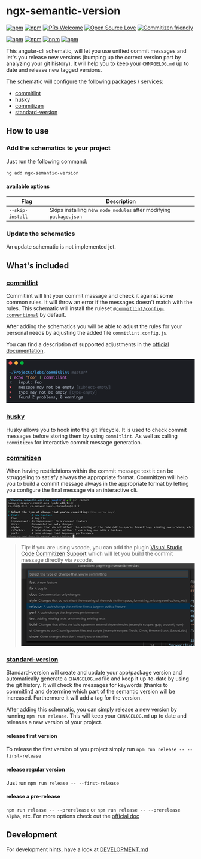 # ngx-semantic-version

[![npm](https://img.shields.io/npm/v/ngx-semantic-version.svg)](https://www.npmjs.com/package/ngx-semantic-version)
[![npm](https://img.shields.io/npm/l/ngx-semantic-version.svg)](https://www.npmjs.com/package/ngx-semantic-version)
[![PRs Welcome](https://img.shields.io/badge/PRs-welcome-brightgreen.svg)](http://makeapullrequest.com)
[![Open Source Love](https://badges.frapsoft.com/os/v1/open-source.svg?v=102)](https://github.com/ellerbrock/open-source-badge/)
[![Commitizen friendly](https://img.shields.io/badge/commitizen-friendly-brightgreen.svg)](http://commitizen.github.io/cz-cli/)

[![npm](https://img.shields.io/npm/dw/ngx-semantic-version.svg)](https://www.npmjs.com/package/ngx-semantic-version)
[![npm](https://img.shields.io/npm/dm/ngx-semantic-version.svg)](https://www.npmjs.com/package/ngx-semantic-version)
[![npm](https://img.shields.io/npm/dy/ngx-semantic-version.svg)](https://www.npmjs.com/package/ngx-semantic-version)
[![npm](https://img.shields.io/npm/dt/ngx-semantic-version.svg)](https://www.npmjs.com/package/ngx-semantic-version)

This angular-cli schematic, will let you use unified commit messages and let's you release new versions (bumping up the correct version part by analyzing your git history).
It will help you to keep your `CHNAGELOG.md` up to date and release new tagged versions.

The schematic will configure the following packages / services:

- [commitlint](https://commitlint.js.org)
- [husky](https://www.npmjs.com/package/husky)
- [commitizen](https://www.npmjs.com/package/commitizen)
- [standard-version](https://www.npmjs.com/package/standard-version)

## How to use

### Add the schematics to your project

Just run the following command:

```sh
ng add ngx-semantic-version
```

#### available options

| Flag             | Description                                                        |
| ---------------- | ------------------------------------------------------------------ |
| `--skip-install` | Skips installing new `node_modules` after modifying `package.json` |

### Update the schematics

An update schematic is not implemented jet.

## What's included

### [commitlint](https://commitlint.js.org)

Commitlint will lint your commit massage and check it against some common rules.
It will throw an error if the messages doesn't match with the rules.
This schematic will install the ruleset [`@commitlint/config-conventional`](https://npmjs.com/package/@commitlint/config-conventional) by default.

After adding the schematics you will be able to adjust the rules for your
personal needs by adjusting the added file `commitlint.config.js`.

You can find a description of supported adjustments in the
[official documentation](https://commitlint.js.org/#/reference-rules).

![commitizen cli](./assets/commitlint.png)

### [husky](https://www.npmjs.com/package/husky)

Husky allows you to hook into the git lifecycle. It is used to check commit
messages before storing them by using `commitlint`. As well as calling `commitizen` for interactive commit message generation.

### [commitizen](https://www.npmjs.com/package/commitizen)

When having restrichtions within the commit message text it can be struggeling
to satisfy always the appropriate format. Commitizen will help you to build a
commit message always in the appropriate format by letting you configure the
final message via an interactive cli.

![commitizen cli](./assets/commitizen.png)

> Tip: if you are using vscode, you can add the plugin [Visual Studio Code Commitizen Support](https://marketplace.visualstudio.com/items?itemName=KnisterPeter.vscode-commitizen) which will let you build the commit message directly via vscode.
> ![commitizen vscode plugin](./assets/commitizen-vscode.png)

### [standard-version](https://www.npmjs.com/package/standard-version)

Standard-version will create and update your app/package version and automatically
generate a `CHANGELOG.md` file and keep it up-to-date by using the git history.
It will check the messages for keywords (thanks to commitlint) and determine which part
of the semantic version will be increased. Furthermore it will add a tag for the version.

After adding this schematic, you can simply release a new version by running `npm run release`.
This will keep your `CHNAGELOG.md` up to date and releases a new version of your project.

#### release first version

To release the first version of you project simply run `npm run release -- --first-release`

#### release regular version

Just run `npm run release -- --first-release`

#### release a pre-release

`npm run release -- --prerelease` or `npm run release -- --prerelease alpha`, etc.
For more options check out the [official doc](https://www.npmjs.com/package/standard-version#release-as-a-pre-release)

## Development

For development hints, have a look at [DEVELOPMENT.md](./DEVELOPMENT.md)
